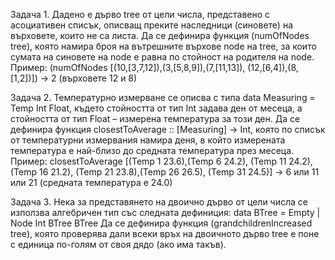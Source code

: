 Задача 1. Дадено е дърво tree от цели числа, представено с асоциативен списък, описващ
преките наследници (синовете) на върховете, които не са листа. Да се дефинира функция
(numOfNodes tree), която намира броя на вътрешните върхове node на tree, за които
сумата на синовете на node е равна по стойност на родителя на node.
	Пример:
		(numOfNodes [(10,[3,7,12]),(3,[5,8,9]),(7,[11,13]),
		(12,[6,4]),(8,[1,2])]) → 2
		(върховете 12 и 8)

Задача 2. Температурно измерване се описва с типа
data Measuring = Temp Int Float, където стойността от тип Int задава ден от
месеца, а стойността от тип Float – измерена температура за този ден. Да се дефинира
функция closestToAverage :: [Measuring] -> Int, която по списък от
температурни измервания намира деня, в който измерената температура е най-близо до
средната температура през месеца.
	Пример:
		closestToAverage [(Temp 1 23.6),(Temp 6 24.2),
		(Temp 11 24.2),(Temp 16 21.2),
		(Temp 21 23.8),(Temp 26 26.5),
		(Temp 31 24.5)] → 6 или 11 или 21
		(средната температура е 24.0)

Задача 3. Нека за представянето на двоично дърво от цели числа се използва алгебричен тип
със следната дефиниция:
data BTree = Empty | Node Int BTree BTree
Да се дефинира функция (grandchildrenIncreased tree), която проверява дали
всеки връх на двоичното дърво tree е поне с единица по-голям от своя дядо (ако има такъв).
